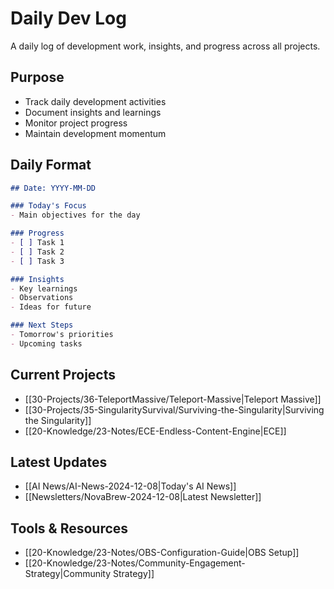 # Daily Dev Log

A daily log of development work, insights, and progress across all projects.

## Purpose
- Track daily development activities
- Document insights and learnings
- Monitor project progress
- Maintain development momentum

## Daily Format
```markdown
## Date: YYYY-MM-DD

### Today's Focus
- Main objectives for the day

### Progress
- [ ] Task 1
- [ ] Task 2
- [ ] Task 3

### Insights
- Key learnings
- Observations
- Ideas for future

### Next Steps
- Tomorrow's priorities
- Upcoming tasks
```

## Current Projects
- [[30-Projects/36-TeleportMassive/Teleport-Massive|Teleport Massive]]
- [[30-Projects/35-SingularitySurvival/Surviving-the-Singularity|Surviving the Singularity]]
- [[20-Knowledge/23-Notes/ECE-Endless-Content-Engine|ECE]]

## Latest Updates
- [[AI News/AI-News-2024-12-08|Today's AI News]]
- [[Newsletters/NovaBrew-2024-12-08|Latest Newsletter]]

## Tools & Resources
- [[20-Knowledge/23-Notes/OBS-Configuration-Guide|OBS Setup]]
- [[20-Knowledge/23-Notes/Community-Engagement-Strategy|Community Strategy]]